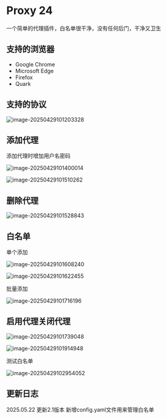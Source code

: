 # Proxy 24

一个简单的代理插件，白名单很干净，没有任何后门，干净又卫生

## 支持的浏览器

- Google Chrome
- Microsoft Edge
- Firefox
- Quark

## 支持的协议

![image-20250429101203328](images/image-20250429101203328.png)

## 添加代理

添加代理时增加用户名密码

![image-20250429101400014](images/image-20250429101400014.png)

![image-20250429101510262](images/image-20250429101510262.png)





## 删除代理

![image-20250429101528843](images/image-20250429101528843.png)

## 白名单

单个添加

![image-20250429101608240](images/image-20250429101608240.png)

![image-20250429101622455](images/image-20250429101622455.png)

批量添加

![image-20250429101716196](images/image-20250429101716196.png)

## 启用代理关闭代理

![image-20250429101739048](images/image-20250429101739048.png)

![image-20250429101914948](images/image-20250429101914948.png)

测试白名单

![image-20250429102954052](images/image-20250429102954052.png)

## 更新日志

2025.05.22 更新2.1版本 新增config.yaml文件用来管理白名单
